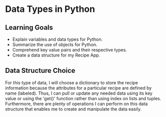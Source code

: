 # Data Types in Python

## Learning Goals
* Explain variables and data types for Python.
* Summarize the use of objects for Python.
* Comprehend key value pairs and their respective types.
* Create a data structure for my Recipe App.

## Data Structure Choice

For this type of data, I will choose a dictionary to store the recipe information because the attributes for a particular recipe are defined by name (labeled). Thus, I can pull or update any needed data using its key value or using the 'get()' function rather than using index on lists and tuples. Furthermore, there are plenty of operations I can perform on this data structure that enables me to create and manipulate the data easily.